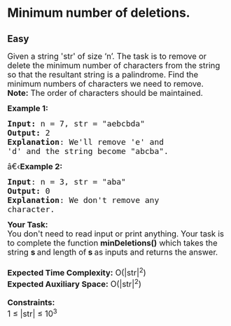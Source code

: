 # Minimum number of deletions.
## Easy 
<div class="problem-statement" style="user-select: auto;">
                <p style="user-select: auto;"></p><p style="user-select: auto;"><span style="font-size: 18px; user-select: auto;">Given a string 'str'&nbsp;of size ‘n’. The task is to remove or delete the minimum number of characters from the string so that the resultant string is a palindrome. Find the minimum numbers of characters we need to remove.</span><br style="user-select: auto;">
<span style="font-size: 18px; user-select: auto;"><strong style="user-select: auto;">Note:</strong> The order of characters should be maintained.</span></p>

<p style="user-select: auto;"><span style="font-size: 18px; user-select: auto;"><strong style="user-select: auto;">Example 1:</strong></span></p>

<pre style="user-select: auto;"><span style="font-size: 18px; user-select: auto;"><strong style="user-select: auto;">Input: </strong>n = 7,<strong style="user-select: auto;"> </strong>str = "aebcbda"
<strong style="user-select: auto;">Output:</strong> 2
<strong style="user-select: auto;">Explanation</strong>: We'll remove 'e' and
'd' and the string become "abcba".</span></pre>

<p style="user-select: auto;"><span style="font-size: 18px; user-select: auto;">â€‹<strong style="user-select: auto;">Example 2:</strong></span></p>

<pre style="user-select: auto;"><span style="font-size: 18px; user-select: auto;"><strong style="user-select: auto;">Input</strong>: n = 3, str = "aba"
<strong style="user-select: auto;">Output:</strong> 0
<strong style="user-select: auto;">Explanation</strong>: We don't remove any
character.
</span></pre>

<p style="user-select: auto;"><span style="font-size: 18px; user-select: auto;"><strong style="user-select: auto;">Your Task:&nbsp;&nbsp;</strong><br style="user-select: auto;">
You don't need to read input or print anything. Your task is to complete the function&nbsp;<strong style="user-select: auto;">minDeletions()</strong>&nbsp;which takes the string&nbsp;<strong style="user-select: auto;">s </strong>and length of<strong style="user-select: auto;"> s&nbsp;</strong>as inputs and returns the answer.<br style="user-select: auto;">
<br style="user-select: auto;">
<strong style="user-select: auto;">Expected Time Complexity:</strong>&nbsp;O(|str|<sup style="user-select: auto;">2</sup>)<br style="user-select: auto;">
<strong style="user-select: auto;">Expected Auxiliary Space:</strong>&nbsp;O(|str|<sup style="user-select: auto;">2</sup>)<br style="user-select: auto;">
<br style="user-select: auto;">
<strong style="user-select: auto;">Constraints:</strong><br style="user-select: auto;">
1 ≤ |str| ≤&nbsp;10<sup style="user-select: auto;">3</sup></span></p>

<p style="user-select: auto;">&nbsp;</p>
 <p style="user-select: auto;"></p>
            </div>